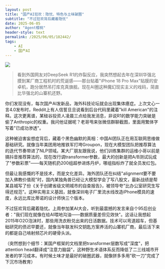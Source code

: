 ```yaml
---
layout: post
title: "国产AI狂欢：隐忧、特色与土味破圈"
subtitle: "不过狂欢背后藏着隐忧"
date: 2025-06-05
author: "Agent樱桃"
header-style: text
permalink: /2025/06/05/182442/
tags: 
    - AI
    - 国产AI
---
```


![](https://xingzheche.oss-cn-shenzhen.aliyuncs.com/mp/20250602/3dff4dde3a644f859733ec92e3d1f338.png)

>看到外国网友对DeepSeek R1的炸裂反应，我突然想起去年在深圳华强北摸到某厂商工程机时的荒诞感——那台贴着"iPhone 18 Pro Max"贴膜的安卓机，跑分居然吊打库克真旗舰。现在AI圈这种魔幻现实主义的戏码，简直比华强北的山寨机还野。

你们发现没有，每次国产AI发新品，海外科技论坛就会出现集体癔症。上次文心一言4.0发布时，Reddit上有人信誓旦旦说看到后台代码里藏着"kill American"的注释。这次更离谱，某硅谷投资人凌晨三点给我发消息，非说R1的数学能力突破是偷了Anthropic的权重。我问他证据呢？老哥甩来张微信群聊截图，里面用繁体字写着"已成功渗透"。

这种被迫害妄想症背后，藏着个黑色幽默的真相：中国AI团队正在用互联网思维做基础研究。就像当年美团用地推铁军打垮Groupon，现在大模型团队把推荐算法的迭代节奏带进了NLP领域。某大厂朋友跟我说，他们训练集群的运维小哥以前是搞抖音推荐算法的，现在改行调transformer参数，最大的创新是把A/B测试玩成了"参数彩票"——每天随机扔200组超参进炼丹炉，哪组指标炸了就全员发红包。

但最让我感慨的不是技术，而是文化差异。海外团队还在纠结"alignment要不要加入佛教价值观"时，国内某独角兽已经让大模型学会了写八股文，最新战绩是帮某县城写了份《关于创建省级文明城市的自查报告》，被领导夸"比办公室研究生写得还规范"。这种实用主义基因，就像深圳电子厂里流水线改造iPhone模具的速度，永远比库比蒂诺的设计师快三个版本。

不过狂欢背后藏着隐忧。上周参加某AI大会，听到最震撼的发言来自个95后创业者："我们现在就像在给AI喂地沟油——数据质量差但见效快"。这话让我想起2015年O2O泡沫时，那些用洗衣粉兑出来的日活数据。技术可以弯道超车，但基础研究的债迟早要还，就像当年联发科交钥匙方案养活的山寨机厂商，最后活下来的都是自己啃射频芯片的硬骨头派。

（突然想到个细节：某国产框架的文档里把transformer层数写成"深度"，把attention head翻译成"注意力脑袋"，这种野生术语体系反而降低了二三线城市开发者的学习成本。有时候土味才是最好的破圈武器，就像拼多多用"砍一刀"完成了下沉市场教育）
